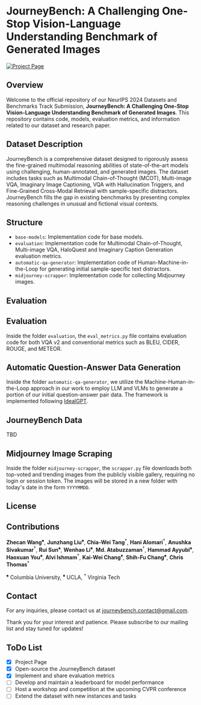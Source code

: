 
# JourneyBench: A Challenging One-Stop Vision-Language Understanding Benchmark of Generated Images

[![Project Page](https://img.shields.io/badge/Project-Page-blue?style=for-the-badge&logo=github)](https://journeybench.github.io/)

## Overview

Welcome to the official repository of our NeurIPS 2024 Datasets and Benchmarks Track Submission, **JourneyBench: A Challenging One-Stop Vision-Language Understanding Benchmark of Generated Images**. This repository contains code, models, evaluation metrics, and information related to our dataset and research paper.

## Dataset Description

JourneyBench is a comprehensive dataset designed to rigorously assess the fine-grained multimodal reasoning abilities of state-of-the-art models using challenging, human-annotated, and generated images. The dataset includes tasks such as Multimodal Chain-of-Thought (MCOT), Multi-image VQA, Imaginary Image Captioning, VQA with Hallucination Triggers, and Fine-Grained Cross-Modal Retrieval with sample-specific distractors. JourneyBench fills the gap in existing benchmarks by presenting complex reasoning challenges in unusual and fictional visual contexts.

## Structure

- `base-models`: Implementation code for base models.
- `evaluation`: Implementation code for Multimodal Chain-of-Thought, Multi-image VQA, HaloQuest and Imaginary Caption Generation evaluation metrics.
- `automatic-qa-generator`: Implementation code of Human-Machine-in-the-Loop for generating initial sample-specific text distractors.
- `midjourney-scrapper`: Implementation code for collecting Midjourney images.

<!-- ## Data Splits

JourneyBench serves as a standalone testing set and does not include specific splits for training and validation. The dataset is intended to evaluate models that have been trained on other datasets. The entire JourneyBench dataset, including all instances from tasks such as MCOT, Multi-image VQA, Image Captioning, VQA with Hallucination Triggers, and Fine-Grained Cross-Modal Retrieval, is used exclusively for testing. -->

## Evaluation



## Evaluation

Inside the folder `evaluation`, the `eval_metrics.py` file contains evaluation code for both VQA v2 and conventional metrics such as BLEU, CIDER, ROUGE, and METEOR.

## Automatic Question-Answer Data Generation

Inside the folder `automatic-qa-generator`, we utilize the Machine-Human-in-the-Loop approach in our work to employ LLM and VLMs to generate a portion of our initial question-answer pair data. The framework is implemented following [IdealGPT](https://github.com/Hxyou/IdealGPT).

## JourneyBench Data

TBD
<!-- We are actively working on open-sourcing the JourneyBench dataset. While this process is not yet complete, we aim to have it ready in time for the conference.  -->

## Midjourney Image Scraping

Inside the folder `midjourney-scrapper`, the `scrapper.py` file downloads both top-voted and trending images from the publicly visible gallery, requiring no login or session token. The images will be stored in a new folder with today's date in the form `YYYYMMDD`.

## License

## Contributions

**Zhecan Wang**<sup>♠</sup>, **Junzhang Liu**<sup>♠</sup>, **Chia-Wei Tang**<sup>†</sup>, **Hani Alomari**<sup>†</sup>, **Anushka Sivakumar**<sup>†</sup>, **Rui Sun**<sup>♠</sup>, **Wenhao Li**<sup>♠</sup>, **Md. Atabuzzaman**<sup>†</sup>, **Hammad Ayyubi**<sup>♠</sup>, **Haoxuan You**<sup>♠</sup>, **Alvi Ishmam**<sup>†</sup>, **Kai-Wei Chang**<sup>♦</sup>, **Shih-Fu Chang**<sup>♠</sup>, **Chris Thomas**<sup>†</sup>

<sup>♠</sup> Columbia University, <sup>♦</sup> UCLA, <sup>†</sup> Virginia Tech

## Contact

For any inquiries, please contact us at journeybench.contact@gmail.com.

Thank you for your interest and patience. Please subscribe to our mailing list and stay tuned for updates!

## ToDo List
- [x] Project Page
- [x] Open-source the JourneyBench dataset
- [x] Implement and share evaluation metrics
- [ ] Develop and maintain a leaderboard for model performance
- [ ] Host a workshop and competition at the upcoming CVPR conference
- [ ] Extend the dataset with new instances and tasks